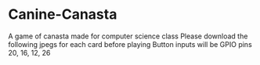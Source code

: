 # Canine-Canasta
A game of canasta made for computer science class
Please download the following jpegs for each card before playing
Button inputs will be GPIO pins 20, 16, 12, 26
 
